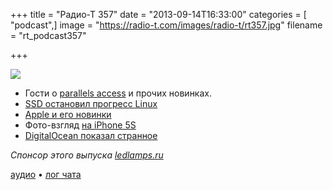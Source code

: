 +++
title = "Радио-Т 357"
date = "2013-09-14T16:33:00"
categories = [ "podcast",]
image = "https://radio-t.com/images/radio-t/rt357.jpg"
filename = "rt_podcast357"

+++

![](https://radio-t.com/images/radio-t/rt357.jpg)

* Гости о [parallels access](http://www.parallels.com/products/access/) и прочих новинках.
* [SSD остановил прогресс Linux](http://www.techeye.net/software/broken-ssd-stops-the-evolution-of-linux)
* [Apple и его новинки](http://www.engadget.com/2013/09/10/apples-september-10th-event-roundup-iphone-5s-5c-ios-7/)
* Фото-взгляд [на iPhone 5S](http://techcrunch.com/2013/09/12/a-photographers-take-on-the-iphone-5s-camera/)
* [DigitalOcean показал странное](https://www.digitalocean.com/blog_posts/introducing-private-networking)

_Спонсор этого выпуска [ledlamps.ru](http://ledlamps.ru)_

[аудио](https://cdn.radio-t.com/rt_podcast357.mp3) • [лог чата](http://chat.radio-t.com/logs/radio-t-357.html)
<audio src="https://cdn.radio-t.com/rt_podcast357.mp3" preload="none"></audio>